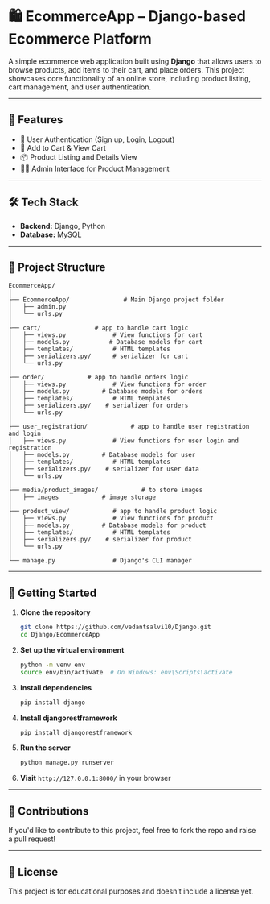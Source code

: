 # 🛍️ EcommerceApp – Django-based Ecommerce Platform

A simple ecommerce web application built using **Django** that allows users to browse products, add items to their cart, and place orders. This project showcases core functionality of an online store, including product listing, cart management, and user authentication.

---

## 🚀 Features

- 🔐 User Authentication (Sign up, Login, Logout)
- 🛒 Add to Cart & View Cart
- 📦 Product Listing and Details View
- 🧑‍💻 Admin Interface for Product Management

---

## 🛠️ Tech Stack

- **Backend:** Django, Python  
- **Database:** MySQL

---

## 📁 Project Structure

```
EcommerceApp/
│
├── EcommerceApp/               # Main Django project folder
│   ├── admin.py
│   └── urls.py
│
├── cart/               # app to handle cart logic
│   ├── views.py             # View functions for cart
│   ├── models.py           # Database models for cart
│   ├── templates/           # HTML templates
│   ├── serializers.py/      # serializer for cart
│   └── urls.py
│
├── order/            # app to handle orders logic
│   ├── views.py             # View functions for order
│   ├── models.py         # Database models for orders
│   ├── templates/           # HTML templates
│   ├── serializers.py/    # serializer for orders
│   └── urls.py
│
├── user_registration/            # app to handle user registration and login
│   ├── views.py             # View functions for user login and registration
│   ├── models.py         # Database models for user
│   ├── templates/           # HTML templates
│   ├── serializers.py/    # serializer for user data
│   └── urls.py
│
├── media/product_images/            # to store images
│   ├── images            # image storage
│
├── product_view/            # app to handle product logic
│   ├── views.py             # View functions for product
│   ├── models.py         # Database models for product
│   ├── templates/           # HTML templates
│   ├── serializers.py/    # serializer for product
│   └── urls.py
│
└── manage.py                # Django's CLI manager
```

---

## 🚀 Getting Started

1. **Clone the repository**
   ```bash
   git clone https://github.com/vedantsalvi10/Django.git
   cd Django/EcommerceApp
   ```

2. **Set up the virtual environment**
   ```bash
   python -m venv env
   source env/bin/activate  # On Windows: env\Scripts\activate
   ```

3. **Install dependencies**
   ```bash
   pip install django
   ```
4. **Install  djangorestframework**
   ```bash
   pip install djangorestframework
   ```
5. **Run the server**
   ```bash
   python manage.py runserver
   ```

5. **Visit** `http://127.0.0.1:8000/` in your browser

---

## 🤝 Contributions

If you'd like to contribute to this project, feel free to fork the repo and raise a pull request!

---

## 📃 License

This project is for educational purposes and doesn't include a license yet.
